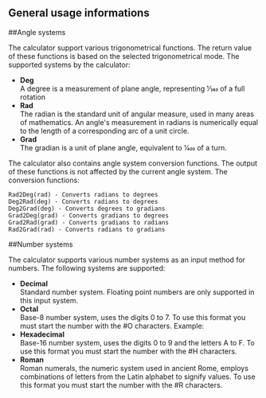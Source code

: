 General usage informations
---

##Angle systems

The calculator support various trigonometrical functions. The return value of these functions is based on the selected trigonometrical mode. The supported systems by the calculator:

* **Deg**  
A degree is a measurement of plane angle, representing 1⁄360 of a full rotation 
* **Rad**  
The radian is the standard unit of angular measure, used in many areas of mathematics. An angle's measurement in radians is numerically equal to the length of a corresponding arc of a unit circle.
* **Grad**  
The gradian is a unit of plane angle, equivalent to 1⁄400 of a turn.

The calculator also contains angle system conversion functions. The output of these functions is not affected by the current angle system. The conversion functions:

```
Rad2Deg(rad) - Converts radians to degrees
Deg2Rad(deg) - Converts radians to degrees
Deg2Grad(deg) - Converts degrees to gradians
Grad2Deg(grad) - Converts gradians to degrees
Grad2Rad(grad) - Converts gradians to radians
Rad2Grad(rad) - Converts radians to gradians
```

##Number systems

The calculator supports various number systems as an input method for numbers. The following systems are supported:

* **Decimal**  
Standard number system. Floating point numbers are only supported in this input system.
* **Octal**  
Base-8 number system, uses the digits 0 to 7. To use this format you must start the number with the #O characters. Example:
* **Hexadecimal**  
Base-16 number system, uses the digits 0 to 9 and the letters A to F. To use this format you must start the number with the #H characters.
* **Roman**  
Roman numerals, the numeric system used in ancient Rome, employs combinations of letters from the Latin alphabet to signify values. To use this format you must start the number with the #R characters.